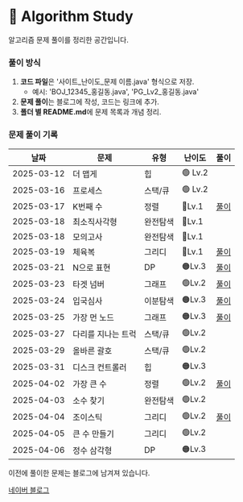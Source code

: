 # 📌 Algorithm Study

알고리즘 문제 풀이를 정리한 공간입니다.



### 풀이 방식
1. **코드 파일**은 '사이트_난이도_문제 이름.java' 형식으로 저장.
    - 예시: 'BOJ_12345_홍길동.java', 'PG_Lv2_홍길동.java'
2. **문제 풀이**는 블로그에 작성, 코드는 링크에 추가.
3. **폴더 별 README.md**에 문제 목록과 개념 정리.

### 문제 풀이 기록

| 날짜         | 문제         | 유형   | 난이도     | 풀이                                            |
|------------|------------|------|---------|-----------------------------------------------|
| 2025-03-12 | 더 맵게       | 힙    | 🟢 Lv.2 |                                               |
| 2025-03-16 | 프로세스       | 스택/큐 | 🟢 Lv.2 |                                               |
| 2025-03-17 | K번째 수      | 정렬   | 🔵Lv.1  | [풀이](https://blog.naver.com/gamakk2/223799781209) |
| 2025-03-18 | 최소직사각형     | 완전탐색 | 🔵Lv.1  |                                               |
| 2025-03-18 | 모의고사       | 완전탐색 | 🔵Lv.1  |                                               |
| 2025-03-19 | 체육복        | 그리디  | 🔵Lv.1  | [풀이](https://blog.naver.com/gamakk2/223802861543) |
| 2025-03-21 | N으로 표현     | DP   | 🟠Lv.3  | [풀이](https://blog.naver.com/gamakk2/223805073009) |
| 2025-03-23 | 타겟 넘버      | 그래프  | 🟢Lv.2  | [풀이](https://blog.naver.com/gamakk2/223806408314) |
| 2025-03-24 | 입국심사       | 이분탐색 | 🟠Lv.3  | [풀이](https://blog.naver.com/gamakk2/223808371758) |
| 2025-03-25 | 가장 먼 노드    | 그래프  | 🟠Lv.3  | [풀이](https://blog.naver.com/gamakk2/223809854243) |
| 2025-03-27 | 다리를 지나는 트럭 | 스택/큐 | 🟢Lv.2  |                                               |
| 2025-03-29 | 올바른 괄호     | 스택/큐 | 🟢Lv.2  |                                               |
| 2025-03-31 | 디스크 컨트롤러   | 힙    | 🟠Lv.3  |                                               |
| 2025-04-02 | 가장 큰 수     | 정렬   | 🟢Lv.2  | [풀이](https://blog.naver.com/gamakk2/223819506024) |
| 2025-04-03 | 소수 찾기      | 완전탐색 | 🟢Lv.2  |                                               |
| 2025-04-04 | 조이스틱       | 그리디  | 🟢Lv.2  | [풀이](https://blog.naver.com/gamakk2/223823165881) |
| 2025-04-05 | 큰 수 만들기    | 그리디  | 🟢Lv.2  | |
| 2025-04-06 | 정수 삼각형     | DP   | 🟠Lv.3  | |

이전에 풀이한 문제는 블로그에 남겨져 있습니다.

[네이버 블로그](https://blog.naver.com/gamakk2/223793678530)
